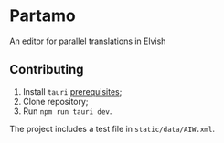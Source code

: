 # Partamo
 An editor for parallel translations in Elvish

## Contributing

1. Install `tauri` [prerequisites](https://tauri.app/v1/guides/getting-started/prerequisites/);
2. Clone repository;
3. Run `npm run tauri dev`.

The project includes a test file in `static/data/AIW.xml`.
